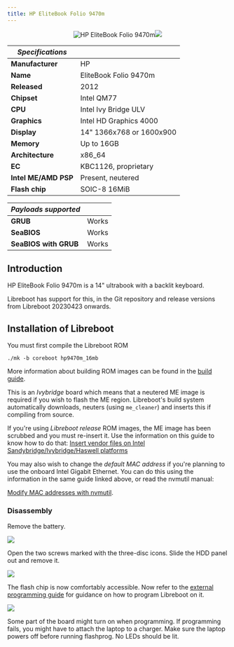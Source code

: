 ```yaml
---
title: HP EliteBook Folio 9470m
---
```


<div class="specs">
<center>
<img tabindex=1 alt="HP EliteBook Folio 9470m" class="p" src="https://av.libreboot.org/hp9470m/grub.jpg" /><span class="f"><img src="https://av.libreboot.org/hp9470m/grub.jpg" /></span>
</center>

| ***Specifications***      |                                   |
|---------------------------|-----------------------------------|
| **Manufacturer**          | HP                                |
| **Name**                  | EliteBook Folio 9470m             |
| **Released**              | 2012                              |
| **Chipset**               | Intel QM77                        |
| **CPU**                   | Intel Ivy Bridge ULV              |
| **Graphics**              | Intel HD Graphics 4000            |
| **Display**               | 14" 1366x768 or 1600x900          |
| **Memory**                | Up to 16GB                        |
| **Architecture**          | x86_64                            |
| **EC**                    | KBC1126, proprietary              |
| **Intel ME/AMD PSP**      | Present, neutered                 |
| **Flash chip**            | SOIC-8 16MiB                      |


| ***Payloads supported***  |       |
|---------------------------|-------|
| **GRUB**                  | Works |
| **SeaBIOS**               | Works |
| **SeaBIOS with GRUB**     | Works |
</div>

## Introduction

HP EliteBook Folio 9470m is a 14" ultrabook with a backlit keyboard.

Libreboot has support for this, in the Git repository and release versions
from Libreboot 20230423 onwards.

## Installation of Libreboot

You must first compile the Libreboot ROM

    ./mk -b coreboot hp9470m_16mb

More information about building ROM images can be found in
the [build guide](../build).

This is an *Ivybridge* board which means that a neutered ME image is required
if you wish to flash the ME region. Libreboot's build system automatically
downloads, neuters (using `me_cleaner`) and inserts this if compiling from
source.

If you're using *Libreboot release* ROM images, the ME image has been scrubbed
and you must re-insert it. Use the information on this guide to know how
to do that:
[Insert vendor files on Intel Sandybridge/Ivybridge/Haswell
platforms](../install/ivy_has_common)

You may also wish to change the *default MAC address* if you're planning to
use the onboard Intel Gigabit Ethernet. You can do this using the information
in the same guide linked above, or read the nvmutil manual:

[Modify MAC addresses with nvmutil](../install/nvmutil).

### Disassembly

Remove the battery.

![](https://av.libreboot.org/hp9470m/00_battery.jpg)

Open the two screws marked with the three-disc icons.
Slide the HDD panel out and remove it.

![](https://av.libreboot.org/hp9470m/01_panel.jpg)

The flash chip is now comfortably accessible. Now refer to the
[external programming guide](../install/spi.html) for guidance on how
to program Libreboot on it.

![](https://av.libreboot.org/hp9470m/02_flash.jpg)

Some part of the board might turn on when programming. If programming fails,
you might have to attach the laptop to a charger. Make sure the laptop
powers off before running flashprog. No LEDs should be lit.

